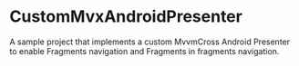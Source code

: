 CustomMvxAndroidPresenter
=========================

A sample project that implements a custom MvvmCross Android Presenter to enable Fragments navigation and Fragments in fragments navigation.
